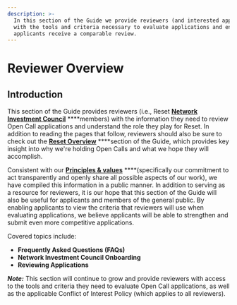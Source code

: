```yaml
---
description: >-
  In this section of the Guide we provide reviewers (and interested applicants)
  with the tools and criteria necessary to evaluate applications and ensure all
  applicants receive a comparable review.
---
```


# Reviewer Overview

## Introduction

This section of the Guide provides reviewers \(i.e., Reset [**Network Investment Council**](https://www.reset.tech/people/#network-investment-council) ****members\) with the information they need to review Open Call applications and understand the role they play for Reset. In addition to reading the pages that follow, reviewers should also be sure to check out the [**Reset Overview**](https://guide.reset.tech/introduction) ****section of the Guide, which provides key insight into why we're holding Open Calls and what we hope they will accomplish.

Consistent with our [**Principles & values**](https://guide.reset.tech/introduction/principles-values) ****\(specifically our commitment to act transparently and openly share all possible aspects of our work\), we have compiled this information in a public manner. In addition to serving as a resource for reviewers, it is our hope that this section of the Guide will also be useful for applicants and members of the general public. By enabling applicants to view the criteria that reviewers will use when evaluating applications, we believe applicants will be able to strengthen and submit even more competitive applications.

Covered topics include:

* **Frequently Asked Questions \(FAQs\)**
* **Network Investment Council Onboarding**
* **Reviewing Applications**

_**Note:**_ This section will continue to grow and provide reviewers with access to the tools and criteria they  need to evaluate Open Call applications, as well as the applicable Conflict of Interest Policy \(which applies to all reviewers\). 

## 

